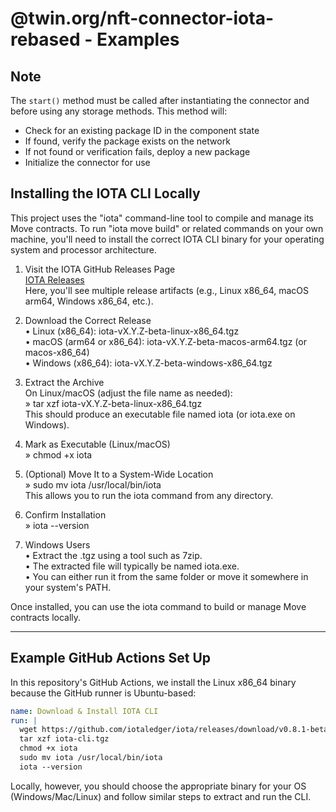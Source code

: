 # @twin.org/nft-connector-iota-rebased - Examples

## Note

The `start()` method must be called after instantiating the connector and before using any storage methods. This method will:

- Check for an existing package ID in the component state
- If found, verify the package exists on the network
- If not found or verification fails, deploy a new package
- Initialize the connector for use

## Installing the IOTA CLI Locally

This project uses the "iota" command-line tool to compile and manage its Move contracts. To run "iota move build" or related commands on your own machine, you'll need to install the correct IOTA CLI binary for your operating system and processor architecture.

1. Visit the IOTA GitHub Releases Page  
   [IOTA Releases](https://github.com/iotaledger/iota/releases)  
   Here, you'll see multiple release artifacts (e.g., Linux x86_64, macOS arm64, Windows x86_64, etc.).

2. Download the Correct Release  
   • Linux (x86_64): iota-vX.Y.Z-beta-linux-x86_64.tgz  
   • macOS (arm64 or x86_64): iota-vX.Y.Z-beta-macos-arm64.tgz (or macos-x86_64)  
   • Windows (x86_64): iota-vX.Y.Z-beta-windows-x86_64.tgz

3. Extract the Archive  
   On Linux/macOS (adjust the file name as needed):  
   » tar xzf iota-vX.Y.Z-beta-linux-x86_64.tgz  
   This should produce an executable file named iota (or iota.exe on Windows).

4. Mark as Executable (Linux/macOS)  
   » chmod +x iota

5. (Optional) Move It to a System-Wide Location  
   » sudo mv iota /usr/local/bin/iota  
   This allows you to run the iota command from any directory.

6. Confirm Installation  
   » iota --version

7. Windows Users  
   • Extract the .tgz using a tool such as 7zip.  
   • The extracted file will typically be named iota.exe.  
   • You can either run it from the same folder or move it somewhere in your system's PATH.

Once installed, you can use the iota command to build or manage Move contracts locally.

---

## Example GitHub Actions Set Up

In this repository's GitHub Actions, we install the Linux x86_64 binary because the GitHub runner is Ubuntu-based:

```yaml
name: Download & Install IOTA CLI
run: |
  wget https://github.com/iotaledger/iota/releases/download/v0.8.1-beta/iota-v0.8.1-beta-linux-x86_64.tgz -O iota-cli.tgz
  tar xzf iota-cli.tgz
  chmod +x iota
  sudo mv iota /usr/local/bin/iota
  iota --version
```

Locally, however, you should choose the appropriate binary for your OS (Windows/Mac/Linux) and follow similar steps to extract and run the CLI.
